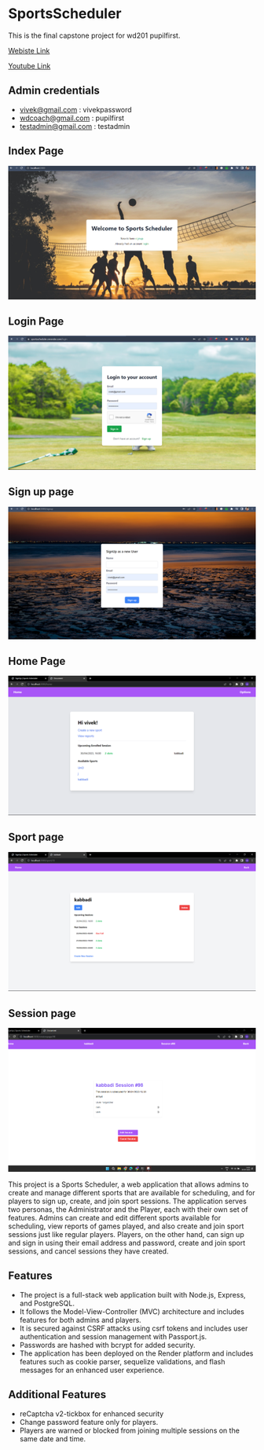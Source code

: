 # SportsScheduler 

This is the final capstone project for wd201 pupilfirst.

[Webiste Link](https://sportsscheduler.onrender.com/)

[Youtube Link](https://www.youtube.com/watch?v=0ED8XnhlHaM)

## Admin credentials
- vivek@gmail.com : vivekpassword
- wdcoach@gmail.com : pupilfirst
- testadmin@gmail.com : testadmin

## Index Page
![Login Page](screenshots/index.png)

## Login Page
![Login Page](screenshots/reCaptcha.png)

## Sign up page
![Signup Page](screenshots/signupnew.png)

## Home Page
![Login Page](screenshots/home.png)

## Sport page
![Home page](screenshots/sportpage.png)
 
## Session page
![session page](screenshots/session.png)

   This project is a Sports Scheduler, a web application that allows admins to create and manage different sports that are available for scheduling, and for players to sign up, create, and join sport sessions. The application serves two personas, the Administrator and the Player, each with their own set of features. Admins can create and edit different sports available for scheduling, view reports of games played, and also create and join sport sessions just like regular players. Players, on the other hand, can sign up and sign in using their email address and password, create and join sport sessions, and cancel sessions they have created.

## Features
- The project is a full-stack web application built with Node.js, Express, and PostgreSQL.
- It follows the Model-View-Controller (MVC) architecture and includes features for both admins and players.
- It is secured against CSRF attacks using csrf tokens and includes user authentication and session management with Passport.js.
- Passwords are hashed with bcrypt for added security.
- The application has been deployed on the Render platform and includes features such as cookie parser, sequelize validations, and flash messages for an enhanced user experience. 

## Additional Features
- reCaptcha v2-tickbox for enhanced security
- Change password feature only for players.
- Players are warned or blocked from joining multiple sessions on the same date and time.

